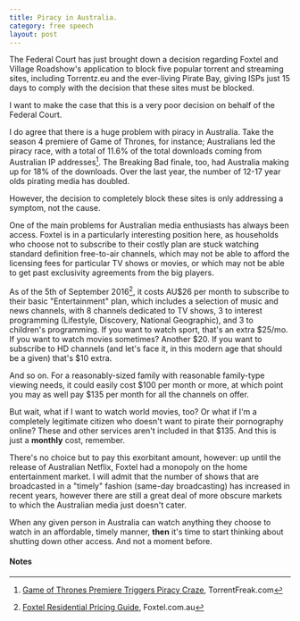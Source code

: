 ```yaml
---
title: Piracy in Australia.
category: free speech
layout: post
---
```


The Federal Court has just brought down a decision regarding Foxtel and Village Roadshow's application to block five popular torrent and streaming sites, including Torrentz.eu and the ever-living Pirate Bay, giving ISPs just 15 days to comply with the decision that these sites must be blocked.

I want to make the case that this is a very poor decision on behalf of the Federal Court.

I do agree that there is a huge problem with piracy in Australia. Take the season 4 premiere of Game of Thrones, for instance; Australians led the piracy race, with a total of 11.6% of the total downloads coming from Australian IP addresses[^1]. The Breaking Bad finale, too, had Australia making up for 18% of the downloads. Over the last year, the number of 12-17 year olds pirating media has doubled.

However, the decision to completely block these sites is only addressing a symptom, not the cause.

One of the main problems for Australian media enthusiasts has always been access. Foxtel is in a particularly interesting position here, as households who choose not to subscribe to their costly plan are stuck watching standard definition free-to-air channels, which may not be able to afford the licensing fees for particular TV shows or movies, or which may not be able to get past exclusivity agreements from the big players.

As of the 5th of September 2016[^2], it costs AU$26 per month to subscribe to their basic "Entertainment" plan, which includes a selection of music and news channels, with 8 channels dedicated to TV shows, 3 to interest programming (Lifestyle, Discovery, National Geographic), and 3 to children's programming. If you want to watch sport, that's an extra $25/mo. If you want to watch movies sometimes? Another $20. If you want to subscribe to HD channels (and let's face it, in this modern age that should be a given) that's $10 extra.

And so on. For a reasonably-sized family with reasonable family-type viewing needs, it could easily cost $100 per month or more, at which point you may as well pay $135 per month for all the channels on offer.

But wait, what if I want to watch world movies, too? Or what if I'm a completely legitimate citizen who doesn't want to pirate their pornography online? These and other services aren't included in that $135. And this is just a **monthly** cost, remember.

There's no choice but to pay this exorbitant amount, however: up until the release of Australian Netflix, Foxtel had a monopoly on the home entertainment market. I will admit that the number of shows that are broadcasted in a "timely" fashion (same-day broadcasting) has increased in recent years, however there are still a great deal of more obscure markets to which the Australian media just doesn't cater.

When any given person in Australia can watch anything they choose to watch in an affordable, timely manner, **then** it's time to start thinking about shutting down other access. And not a moment before.


#### Notes

[^1]: [Game of Thrones Premiere Triggers Piracy Craze](https://torrentfreak.com/game-of-thrones-premiere-triggers-piracy-craze-140407/), TorrentFreak.com
[^2]: [Foxtel Residential Pricing Guide](https://www.foxtel.com.au/content/dam/foxtel/support/pdf/residential-pricing-guide.pdf), Foxtel.com.au
